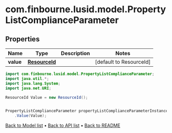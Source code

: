 # com.finbourne.lusid.model.PropertyListComplianceParameter

## Properties

Name | Type | Description | Notes
------------ | ------------- | ------------- | -------------
**value** | [**ResourceId**](ResourceId.md) |  | [default to ResourceId]

```java
import com.finbourne.lusid.model.PropertyListComplianceParameter;
import java.util.*;
import java.lang.System;
import java.net.URI;

ResourceId Value = new ResourceId();


PropertyListComplianceParameter propertyListComplianceParameterInstance = new PropertyListComplianceParameter()
    .Value(Value);
```


[Back to Model list](../README.md#documentation-for-models) &#8226; [Back to API list](../README.md#documentation-for-api-endpoints) &#8226; [Back to README](../README.md)
